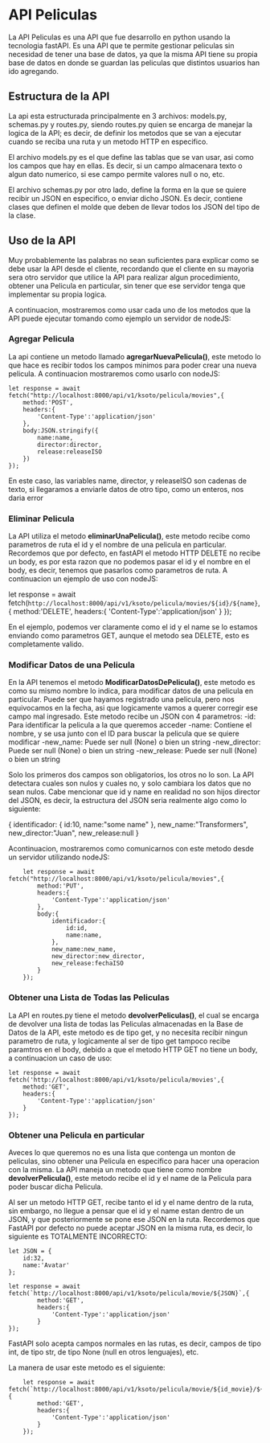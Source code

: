 # API Peliculas 


La API Peliculas es una API que fue desarrollo en python usando la tecnologia fastAPI. Es una API que te permite gestionar peliculas sin necesidad de tener una base de datos, ya que la misma API tiene su propia base de datos en donde se guardan las peliculas que distintos usuarios han ido agregando.



## Estructura de la API

La api esta estructurada principalmente en 3 archivos: models.py, schemas.py y routes.py, siendo routes.py quien se encarga de manejar la logica de la API; es decir, de definir los metodos que se van a ejecutar cuando se reciba una ruta y un metodo HTTP en especifico. 

El archivo models.py es el que define las tablas que se van usar, asi como los campos que hay en ellas. Es decir, si un campo almacenara texto o algun dato numerico, si ese campo permite valores null o no, etc. 

El archivo schemas.py por otro lado, define la forma en la que se quiere recibir un JSON en especifico, o enviar dicho JSON. Es decir, contiene clases que definen el molde que deben de llevar todos los JSON del tipo de la clase.






## Uso de la API

Muy probablemente las palabras no sean suficientes para explicar como se debe usar la API desde el cliente, recordando que el cliente en su mayoria sera otro servidor que utilice la API para realizar algun procedimiento, obtener una Pelicula en particular, sin tener que ese servidor tenga que implementar su propia logica.


A continuacion, mostraremos como usar cada uno de los metodos que la API puede ejecutar tomando como ejemplo un servidor de nodeJS:





### Agregar Pelicula

La api contiene un metodo llamado <b>agregarNuevaPelicula()</b>, este metodo lo que hace es recibir todos los campos minimos para poder crear una nueva pelicula. A continuacion mostraremos como usarlo con nodeJS:
       
    let response = await fetch("http://localhost:8000/api/v1/ksoto/pelicula/movies",{
        method:'POST',
        headers:{
            'Content-Type':'application/json'
        },
        body:JSON.stringify({
            name:name,
            director:director,
            release:releaseISO
        })
    });

En este caso, las variables name, director, y releaseISO son cadenas de texto, si llegaramos a enviarle datos de otro tipo, como un enteros, nos daria error





### Eliminar Pelicula

La API utiliza el metodo <b>eliminarUnaPelicula()</b>, este metodo recibe como parametros de ruta el id y el nombre de una pelicula en particular. Recordemos que por defecto, en fastAPI el metodo HTTP DELETE no recibe un body, es por esta razon que no podemos pasar el id y el nombre en el body, es decir, tenemos que pasarlos como parametros de ruta. A continuacion un ejemplo de uso con nodeJS:

  let response = await fetch(`http://localhost:8000/api/v1/ksoto/pelicula/movies/${id}/${name}`,{
        method:'DELETE',
        headers:{
            'Content-Type':'application/json'
        }
  });

En el ejemplo, podemos ver claramente como el id y el name se lo estamos enviando como parametros GET, aunque el metodo sea DELETE, esto es completamente valido.



### Modificar Datos de una Pelicula

En la API tenemos el metodo <b>ModificarDatosDePelicula()</b>, este metodo es como su mismo nombre lo indica, para modificar datos de una pelicula en particular. Puede ser que hayamos registrado una pelicula, pero nos equivocamos en la fecha, asi que logicamente vamos a querer corregir ese campo mal ingresado. Este metodo recibe un JSON con 4 parametros: 
  -id: Para identificar la pelicula a la que queremos acceder
  -name: Contiene el nombre, y se usa junto con el ID para buscar la pelicula que se quiere modificar
  -new_name: Puede ser null (None) o bien un string
  -new_director: Puede ser null (None) o bien un string
  -new_release: Puede ser null (None) o bien un string

Solo los primeros dos campos son obligatorios, los otros no lo son. La API detectara cuales son nulos y cuales no, y solo cambiara los datos que no sean nulos. Cabe mencionar que id y name en realidad no son hijos director del JSON, es decir, la estructura del JSON seria realmente algo como lo siguiente:


   {
        identificador: {
            id:10,
            name:"some name"
        },
        new_name:"Transformers",
        new_director:"Juan",
        new_release:null
   }



Acontinuacion, mostraremos como comunicarnos con este metodo desde un servidor utilizando nodeJS:

        let response = await fetch("http://localhost:8000/api/v1/ksoto/pelicula/movies",{
            method:'PUT',
            headers:{
                'Content-Type':'application/json'
            },
            body:{
                identificador:{
                    id:id,
                    name:name,
                },
                new_name:new_name,
                new_director:new_director,
                new_release:fechaISO
            }
        });

    


### Obtener una Lista de Todas las Peliculas


La API en routes.py tiene el metodo <b>devolverPeliculas()</b>, el cual se encarga de devolver una lista de todas las Peliculas almacenadas en la Base de Datos de la API, este metodo es de tipo get, y no necesita recibir ningun parametro de ruta, y logicamente al ser de tipo get tampoco recibe paramtros en el body, debido a que el metodo HTTP GET no tiene un body, a continuacion un caso de uso:

    let response = await fetch('http://localhost:8000/api/v1/ksoto/pelicula/movies',{
        method:'GET',
        headers:{
            'Content-Type':'application/json'
        }
    });



### Obtener una Pelicula en particular

Aveces lo que queremos no es una lista que contenga un monton de peliculas, sino obtener una Pelicula en especifico para hacer una operacion con la misma. La API maneja un metodo que tiene como nombre <b>devolverPelicula()</b>, este metodo recibe el id y el name de la Pelicula para poder buscar dicha Pelicula.

Al ser un metodo HTTP GET, recibe tanto el id y el name dentro de la ruta, sin embargo, no llegue a pensar que el id y el name estan dentro de un JSON, y que posteriormente se pone ese JSON en la ruta. Recordemos que FastAPI por defecto no puede aceptar JSON en la misma ruta, es decir, lo siguiente es TOTALMENTE INCORRECTO:
   
    let JSON = {
        id:32,
        name:'Avatar'
    };

    let response = await fetch(`http://localhost:8000/api/v1/ksoto/pelicula/movie/${JSON}`,{
            method:'GET',
            headers:{
                'Content-Type':'application/json'
            }
    });


FastAPI solo acepta campos normales en las rutas, es decir, campos de tipo int, de tipo str, de tipo None (null en otros lenguajes), etc.


La manera de usar este metodo es el siguiente:

        let response = await fetch(`http://localhost:8000/api/v1/ksoto/pelicula/movie/${id_movie}/${name}`,{
            method:'GET',
            headers:{
                'Content-Type':'application/json'
            }
        });